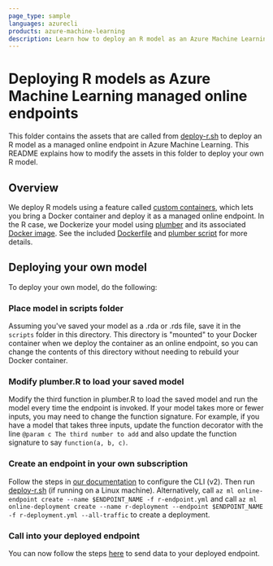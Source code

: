 ```yaml
---
page_type: sample
languages: azurecli
products: azure-machine-learning
description: Learn how to deploy an R model as an Azure Machine Learning managed online endpoint
---
```


# Deploying R models as Azure Machine Learning managed online endpoints

This folder contains the assets that are called from [deploy-r.sh](../../../../deploy-r.sh) to deploy an R model as a managed online endpoint in Azure Machine Learning. This README explains how to modify the assets in this folder to deploy your own R model.

## Overview

We deploy R models using a feature called [custom containers](https://docs.microsoft.com/azure/machine-learning/how-to-deploy-custom-container), which lets you bring a Docker container and deploy it as a managed online endpoint. In the R case, we Dockerize your model using [plumber](https://www.rplumber.io/) and its associated [Docker image](https://www.rplumber.io/articles/hosting.html#default-dockerfile). See the included [Dockerfile](./Dockerfile) and [plumber script](./scripts/plumber.R) for more details.

## Deploying your own model

To deploy your own model, do the following:

### Place model in scripts folder

Assuming you've saved your model as a .rda or .rds file, save it in the `scripts` folder in this directory. This directory is "mounted" to your Docker container when we deploy the container as an online endpoint, so you can change the contents of this directory without needing to rebuild your Docker container.

### Modify plumber.R to load your saved model

Modify the third function in plumber.R to load the saved model and run the model every time the endpoint is invoked. If your model takes more or fewer inputs, you may need to change the function signature. For example, if you have a model that takes three inputs, update the function decorator with the line `@param c The third number to add` and also update the function signature to say `function(a, b, c)`.

### Create an endpoint in your own subscription

Follow the steps in [our documentation](https://docs.microsoft.com/azure/machine-learning/how-to-configure-cli) to configure the CLI (v2). Then run [deploy-r.sh](../../../../deploy-r.sh) (if running on a Linux machine). Alternatively, call `az ml online-endpoint create --name $ENDPOINT_NAME -f r-endpoint.yml` and call `az ml online-deployment create --name r-deployment --endpoint $ENDPOINT_NAME -f r-deployment.yml --all-traffic` to create a deployment.

### Call into your deployed endpoint

You can now follow the steps [here](https://docs.microsoft.com/azure/machine-learning/how-to-deploy-managed-online-endpoints#invoke-the-endpoint-to-score-data-by-using-your-model) to send data to your deployed endpoint.
